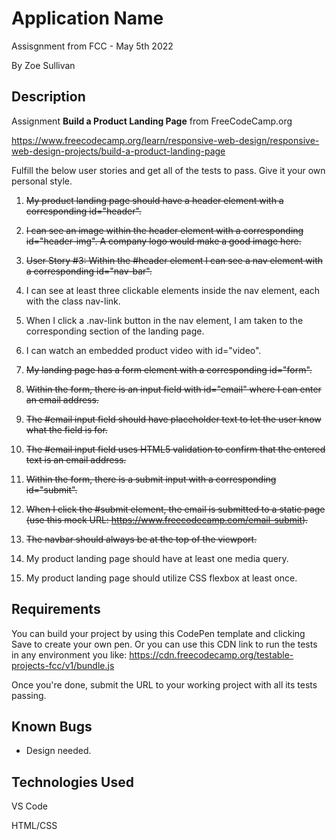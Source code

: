 # Application Name

Assisgnment from FCC - May 5th 2022

By Zoe Sullivan

## Description

Assignment **Build a Product Landing Page** from FreeCodeCamp.org

<https://www.freecodecamp.org/learn/responsive-web-design/responsive-web-design-projects/build-a-product-landing-page>

Fulfill the below user stories and get all of the tests to pass. Give it your own personal style.

1. ~~My product landing page should have a header element with a corresponding id="header".~~

2. ~~I can see an image within the header element with a corresponding id="header-img". A company logo would make a good image here.~~

3. ~~User Story #3: Within the #header element I can see a nav element with a corresponding id="nav-bar".~~

4. I can see at least three clickable elements inside the nav element, each with the class nav-link.

5. When I click a .nav-link button in the nav element, I am taken to the corresponding section of the landing page.

6. I can watch an embedded product video with id="video".

7. ~~My landing page has a form element with a corresponding id="form".~~

8. ~~Within the form, there is an input field with id="email" where I can enter an email address.~~

9. ~~The #email input field should have placeholder text to let the user know what the field is for.~~

10. ~~The #email input field uses HTML5 validation to confirm that the entered text is an email address.~~

11. ~~Within the form, there is a submit input with a corresponding id="submit".~~

12. ~~When I click the #submit element, the email is submitted to a static page (use this mock URL: <https://www.freecodecamp.com/email-submit>).~~

13. ~~The navbar should always be at the top of the viewport.~~

14. My product landing page should have at least one media query.

15. My product landing page should utilize CSS flexbox at least once.

## Requirements

You can build your project by using this CodePen template and clicking Save to create your own pen. Or you can use this CDN link to run the tests in any environment you like: <https://cdn.freecodecamp.org/testable-projects-fcc/v1/bundle.js>

Once you're done, submit the URL to your working project with all its tests passing.

## Known Bugs

- Design needed.

## Technologies Used

VS Code

HTML/CSS
